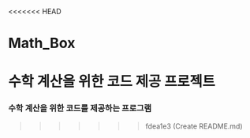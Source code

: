 <<<<<<< HEAD
# Math_Box
수학 계산을 위한 코드 제공 프로젝트
=======
### 수학 계산을 위한 코드를 제공하는 프로그램
>>>>>>> fdea1e3 (Create README.md)
